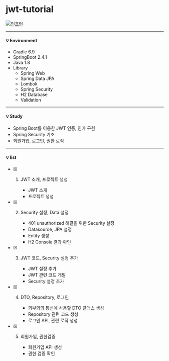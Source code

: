 # jwt-tutorial

[![인프런](https://cdn.inflearn.com/public/courses/326392/cover/b788d3b3-2861-452e-bd67-e47c3d16abdc)](https://www.inflearn.com/course/%EC%8A%A4%ED%94%84%EB%A7%81%EB%B6%80%ED%8A%B8-jwt)

***
#### 💡 Environment
- Gradle 6.9
- SpringBoot 2.4.1
- Java 1.8
- Library
  - Spring Web
  - Spring Data JPA
  - Lombok
  - Spring Security
  - H2 Database
  - Validation

***

#### 💡 Study
- Spring Boot를 이용한 JWT 인증, 인가 구현
- Spring Security 기초
- 회원가입, 로그인, 권한 로직

***

#### 💡 list

- [x] 1. JWT 소개, 프로젝트 생성

      - JWT 소개
      - 프로젝트 생성
      
- [x] 2. Security 설정, Data 설정

      - 401 unauthorized 해결을 위한 Security 설정
      - Datasource, JPA 설정
      - Entity 생성
      - H2 Console 결과 확인
      
- [x] 3. JWT 코드, Security 설정 추가

      - JWT 설정 추가
      - JWT 관련 코드 개발
      - Security  설정 추가
      
- [x] 4. DTO, Repository, 로그인

      - 외부와의 통신에 사용할 DTO 클래스 생성
      - Repository 관련 코드 생성
      - 로그인 API, 관련 로직 생성
      
- [x] 5. 회원가입, 권한검증

      - 회원가입 API 생성
      - 권한 검증 확인
